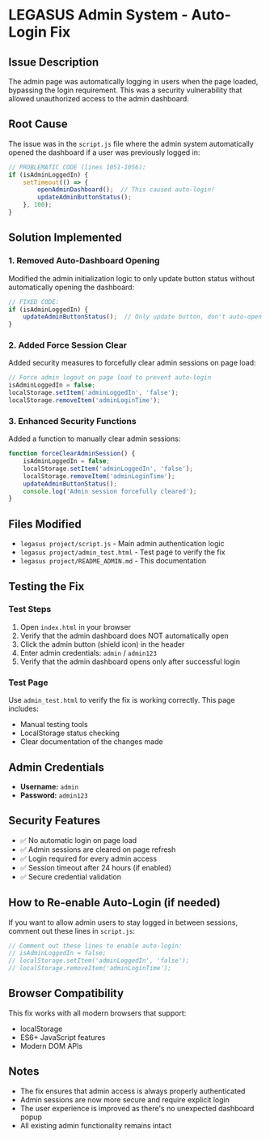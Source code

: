 # LEGASUS Admin System - Auto-Login Fix

## Issue Description
The admin page was automatically logging in users when the page loaded, bypassing the login requirement. This was a security vulnerability that allowed unauthorized access to the admin dashboard.

## Root Cause
The issue was in the `script.js` file where the admin system automatically opened the dashboard if a user was previously logged in:

```javascript
// PROBLEMATIC CODE (lines 1051-1056):
if (isAdminLoggedIn) {
    setTimeout(() => {
        openAdminDashboard();  // This caused auto-login!
        updateAdminButtonStatus();
    }, 100);
}
```

## Solution Implemented

### 1. Removed Auto-Dashboard Opening
Modified the admin initialization logic to only update button status without automatically opening the dashboard:

```javascript
// FIXED CODE:
if (isAdminLoggedIn) {
    updateAdminButtonStatus();  // Only update button, don't auto-open
}
```

### 2. Added Force Session Clear
Added security measures to forcefully clear admin sessions on page load:

```javascript
// Force admin logout on page load to prevent auto-login
isAdminLoggedIn = false;
localStorage.setItem('adminLoggedIn', 'false');
localStorage.removeItem('adminLoginTime');
```

### 3. Enhanced Security Functions
Added a function to manually clear admin sessions:

```javascript
function forceClearAdminSession() {
    isAdminLoggedIn = false;
    localStorage.setItem('adminLoggedIn', 'false');
    localStorage.removeItem('adminLoginTime');
    updateAdminButtonStatus();
    console.log('Admin session forcefully cleared');
}
```

## Files Modified
- `legasus project/script.js` - Main admin authentication logic
- `legasus project/admin_test.html` - Test page to verify the fix
- `legasus project/README_ADMIN.md` - This documentation

## Testing the Fix

### Test Steps
1. Open `index.html` in your browser
2. Verify that the admin dashboard does NOT automatically open
3. Click the admin button (shield icon) in the header
4. Enter admin credentials: `admin` / `admin123`
5. Verify that the admin dashboard opens only after successful login

### Test Page
Use `admin_test.html` to verify the fix is working correctly. This page includes:
- Manual testing tools
- LocalStorage status checking
- Clear documentation of the changes made

## Admin Credentials
- **Username:** `admin`
- **Password:** `admin123`

## Security Features
- ✅ No automatic login on page load
- ✅ Admin sessions are cleared on page refresh
- ✅ Login required for every admin access
- ✅ Session timeout after 24 hours (if enabled)
- ✅ Secure credential validation

## How to Re-enable Auto-Login (if needed)
If you want to allow admin users to stay logged in between sessions, comment out these lines in `script.js`:

```javascript
// Comment out these lines to enable auto-login:
// isAdminLoggedIn = false;
// localStorage.setItem('adminLoggedIn', 'false');
// localStorage.removeItem('adminLoginTime');
```

## Browser Compatibility
This fix works with all modern browsers that support:
- localStorage
- ES6+ JavaScript features
- Modern DOM APIs

## Notes
- The fix ensures that admin access is always properly authenticated
- Admin sessions are now more secure and require explicit login
- The user experience is improved as there's no unexpected dashboard popup
- All existing admin functionality remains intact
